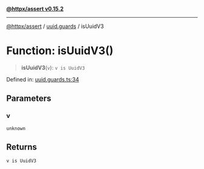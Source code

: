 [**@httpx/assert v0.15.2**](../../README.md)

***

[@httpx/assert](../../README.md) / [uuid.guards](../README.md) / isUuidV3

# Function: isUuidV3()

> **isUuidV3**(`v`): `v is UuidV3`

Defined in: [uuid.guards.ts:34](https://github.com/belgattitude/httpx/blob/8fd1b2a11c89b6d4d436a81e516da107a812f824/packages/assert/src/uuid.guards.ts#L34)

## Parameters

### v

`unknown`

## Returns

`v is UuidV3`
